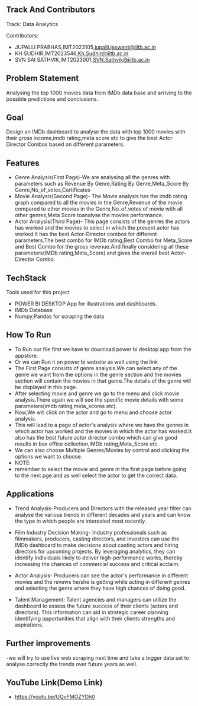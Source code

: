
## Track And Contributors

Track:  Data Analytics

Contributors:

- JUPALLI PRABHAS,IMT2023105,jupalli.jaswant@iiitb.ac.in
- KH SUDHIR,IMT2023546,Kh.Sudhir@iiitb.ac.in
- SVN SAI SATHVIK,IMT2023001,SVN.Sathvik@iiitb.ac.in 


## Problem Statement

Analysing the top 1000 movies data from IMDb data base and arriving to the possible predictions and conclusions.
## Goal

Design an IMDb dashboard to analyse the data with top 1000 movies with their gross income,imdb rating,meta score etc to give the best Actor Director Combos based on different parameters.
## Features

- Genre Analysis(First Page)-We are analysing all the genres with parameters such as Revenue By Genre,Rating By Genre,Meta_Score By Genre,No_of_votes,Certificates
- Movie Analysis(Second Page)- The Movie analysis has the imdb rating graph compared to all the movies in the Genre,Revenue of the movie compared to other movies in the Genre,No_of_votes of movie with all other genres,Meta Score toanalyse the movies performance.
- Actor Analysis(Third Page)- This page consists of the genres the actors has worked and the movies to select in which the present actor has worked.It has the best Actor-Director combos for different parameters.The best combo for IMDb rating,Best Combo for Meta_Score and Best Combo for the gross revenue.And finally considering all these parameters(IMDb rating,Meta_Score) and gives the overall best Actor-Director Combo.  
## TechStack

 Tools used for this project
- POWER BI DESKTOP App for illustrations and dashboards.
- IMDb Database
- Numpy,Pandas for scraping the data 
## How To Run

- To Run our file first we have to download power bi desktop app from the appstore.
- Or we can Run it on power bi website as well using the link
- The First Page consists of genre analysis.We can select any of the genre we want from the options in the genre section and the movies section will contain the movies in that genre.The details of the genre will be displayed in this page.
- After selecting movie and genre we go to the menu and click movie analysis.There again we will see the specific movie details with some parameters(imdb rating,meta_scores etc).
- Now,We will click on the actor and go to menu and choose actor analysis.
- This will lead to a page of actor's analysis where we have the genres in which actor has worked and the movies in which the actor has worked.It also has the best future actor director combo which can give good results in box office collection,IMDb rating,Meta_Score etc.
- We can also choose Multiple Genres/Movies  by control and clicking the options we want to choose. 
- NOTE:
- remember to select the movie and genre in the first page before going to the next pge.and as well select the actor to get the correct data.
## Applications

- Trend Analysis-Producers and Directors with the released year filter can analyse the various trends in different decades and years and can know the type in which people are interested most recently.

- Film Industry Decision Making- Industry professionals such as filmmakers, producers, casting directors, and investors can use the IMDb dashboard to make decisions about casting actors and hiring directors for upcoming projects. By leveraging analytics, they can identify individuals likely to deliver high-performance works, thereby increasing the chances of commercial success and critical acclaim.

- Actor Analysis- Producers can see the actor's performance in different movies and the revews he/she is getting while acting in different genres and selecting the genre where they have high chances of doing good.

- Talent Management: Talent agencies and managers can utilize the dashboard to assess the future success of their clients (actors and directors). This information can aid in strategic career planning identifying opportunities that align with their clients strengths and aspirations.
## Further improvements
-we will try to use live web scraping next time and take a bigger data set to analyse correctly the trends over future years as well.
## YouTube Link(Demo Link)

- https://youtu.be/UQvFMOZYDh0